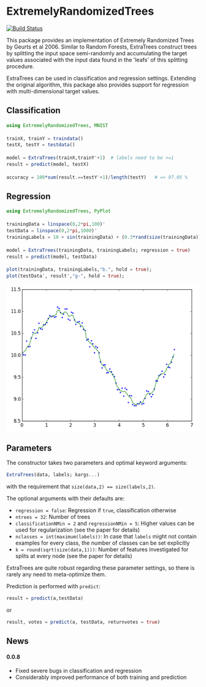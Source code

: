 # ExtremelyRandomizedTrees

[![Build Status](https://travis-ci.org/rened/ExtremelyRandomizedTrees.jl.svg?branch=master)](https://travis-ci.org/rened/ExtremelyRandomizedTrees.jl)

This package provides an implementation of Extremely Randomized Trees by Geurts et al 2006. Similar to Random Forests, ExtraTrees construct trees by splitting the input space semi-randomly and accumulating the target values associated with the input data found in the 'leafs' of this splitting procedure.

ExtraTrees can be used in classification and regression settings. Extending the original algorithm, this package also provides support for regression with multi-dimensional target values.


## Classification

```jl
using ExtremelyRandomizedTrees, MNIST

trainX, trainY = traindata()
testX, testY = testdata()

model = ExtraTrees(trainX,trainY'+1)  # labels need to be >=1
result = predict(model, testX)

accuracy = 100*sum(result.==testY'+1)/length(testY)   # => 97.05 %
```

## Regression

```jl
using ExtremelyRandomizedTrees, PyPlot

trainingData = linspace(0,2*pi,100)'
testData = linspace(0,2*pi,1000)'
trainingLabels = 10 + sin(trainingData) + (0.3*rand(size(trainingData))-0.15);

model = ExtraTrees(trainingData, trainingLabels; regression = true)
result = predict(model, testData)

plot(trainingData, trainingLabels,"b.", hold = true);
plot(testData', result',"g-", hold = true);
```

![](example.png)

## Parameters

The constructor takes two parameters and optimal keyword arguments:
```jl
ExtraTrees(data, labels; kargs...)
```
with the requirement that `size(data,2) == size(labels,2)`.

The optional arguments with their defaults are:
* `regression = false`: Regression if `true`, classification otherwise
* `ntrees = 32`: Number of trees
* `classificationNMin = 2` and `regressionNMin = 5`: Higher values can be used for regularization (see the paper for details)
* `nclasses = int(maximum(labels))`: In case that `labels` might not contain examples for every class, the number of classes can be set explicitly
* `k = round(sqrt(size(data,1)))`: Number of features investigated for splits at every node (see the paper for details)

ExtraTrees are quite robust regarding these parameter settings, so there is rarely any need to meta-optimize them.

Prediction is performed with `predict`:

```jl
result = predict(a,testData)
```

or 

```jl
result, votes = predict(a, testData, returnvotes = true)
```

## News

#### 0.0.8

* Fixed severe bugs in classification and regression
* Considerably improved performance of both training and prediction
